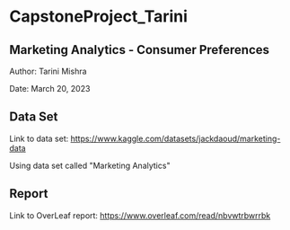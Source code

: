# CapstoneProject_Tarini

Marketing Analytics - Consumer Preferences
------------------------------------------

Author: Tarini Mishra

Date: March 20, 2023

Data Set
--------

Link to data set: https://www.kaggle.com/datasets/jackdaoud/marketing-data

Using data set called "Marketing Analytics"

Report
------

Link to OverLeaf report: https://www.overleaf.com/read/nbvwtrbwrrbk
